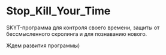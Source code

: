 # Stop_Kill_Your_Time
 SKYT-программа для контроля своего времени, защиты от бессмысленного скролинга и для познаванию нового.

Ждем развития программы)